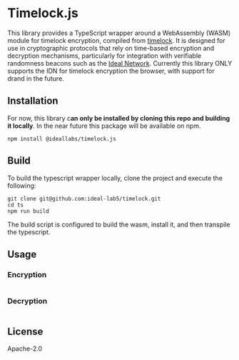 # Timelock.js 

This library provides a TypeScript wrapper around a WebAssembly (WASM) module for timelock encryption, compiled from [timelock](../timelock/). It is designed for use in cryptographic protocols that rely on time-based encryption and decryption mechanisms, particularly for integration with verifiable randomness beacons such as the [Ideal Network](https://docs.idealabs.network). Currently this library ONLY supports the IDN for timelock encryption the browser, with support for drand in the future.

## Installation

For now, this library c**an only be installed by cloning this repo and building it locally**. In the near future this package will be available on npm. 

``` shell
npm install @ideallabs/timelock.js
```

## Build  

To build the typescript wrapper locally, clone the project and execute the following:

``` shell
git clone git@github.com:ideal-lab5/timelock.git
cd ts
npm run build
```

The build script is configured to build the wasm, install it, and then transpile the typescript.

## Usage

### Encryption

``` js

```

### Decryption

``` js

```

## 

## License

Apache-2.0
